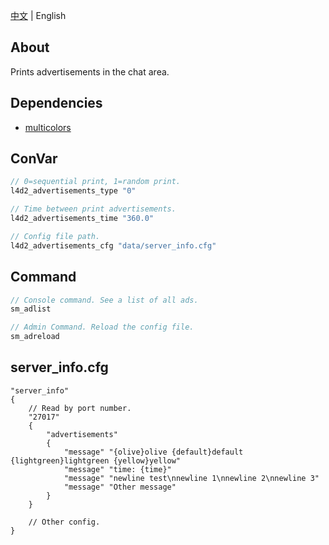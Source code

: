[中文](./README.md) | English

## About
Prints advertisements in the chat area.

## Dependencies
- [multicolors](https://github.com/fdxx/l4d2_plugins/tree/main/multicolors)


## ConVar
```c
// 0=sequential print, 1=random print.
l4d2_advertisements_type "0"

// Time between print advertisements.
l4d2_advertisements_time "360.0"

// Config file path.
l4d2_advertisements_cfg "data/server_info.cfg"
```

## Command
```c
// Console command. See a list of all ads.
sm_adlist

// Admin Command. Reload the config file.
sm_adreload 
```

## server_info.cfg
```vdf
"server_info"
{    
    // Read by port number.
    "27017"
    {
        "advertisements"
        {
            "message" "{olive}olive {default}default {lightgreen}lightgreen {yellow}yellow"
            "message" "time: {time}"
            "message" "newline test\nnewline 1\nnewline 2\nnewline 3"
            "message" "Other message"
        }
    }

    // Other config.
}
```
